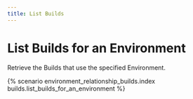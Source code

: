 ```yaml
---
title: List Builds
---
```


# List Builds for an Environment

Retrieve the Builds that use the specified Environment.

{% scenario environment_relationship_builds.index builds.list_builds_for_an_environment %}

